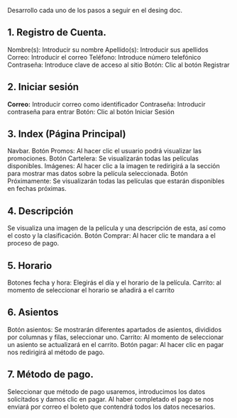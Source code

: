 
Desarrollo cada uno de los pasos a seguir en el desing doc.

## 1.	Registro de Cuenta.
Nombre(s): Introducir su nombre
Apellido(s): Introducir sus apellidos
Correo: Introducir el correo
Teléfono: Introduce número telefónico 
Contraseña: Introduce clave de acceso al sitio
Botón: Clic al botón Registrar
## 2.	Iniciar sesión 
**Correo:** Introducir correo como identificador
Contraseña: Introducir contraseña para entrar
Botón: Clic al botón Iniciar Sesión 
## 3.	Index (Página Principal) 
Navbar.
Botón Promos: Al hacer clic el usuario podrá visualizar las promociones.
Botón Cartelera: Se visualizarán todas las películas disponibles.
Imágenes: Al hacer clic a la imagen te redirigirá a la sección para mostrar mas datos sobre la película seleccionada.
Botón Próximamente: Se visualizarán todas las películas que estarán disponibles en fechas próximas. 
## 4.	Descripción 
Se visualiza una imagen de la película y una descripción de esta, así como el costo y la clasificación.
Botón Comprar: Al hacer clic te mandara a el proceso de pago.
## 5.	Horario 
Botones fecha y hora: Elegirás el día y el horario de la película.
Carrito: al momento de seleccionar el horario se añadirá a el carrito
## 6.	Asientos 
Botón asientos: Se mostrarán diferentes apartados de asientos, divididos por columnas y filas, seleccionar uno.
Carrito: Al momento de seleccionar un asiento se actualizará en el carrito.
Botón pagar: Al hacer clic en pagar nos redirigirá al método de pago.
## 7.	Método de pago.
Seleccionar que método de pago usaremos, introducimos los datos solicitados y damos clic en pagar. 
Al haber completado el pago se nos enviará por correo el boleto que contendrá todos los datos necesarios. 

